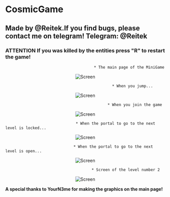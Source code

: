 # CosmicGame
## Made by @Reitek.If you find bugs, please contact me on telegram! Telegram: @Reitek

### ATTENTION If you was killed by the entities press "R" to restart the game!


                                           * The main page of the MiniGame
<p align="center">
<img src="https://i.imgur.com/qbvC4fb.png" alt="Screen" />
</p>

                                                   * When you jump...
                                                      
<p align="center">
<img src="https://i.imgur.com/Xy7LshL.png" alt="Screen" />
</p>

                                                 * When you join the game
                                                       
<p align="center">
<img src="https://i.imgur.com/cKomAtJ.png" alt="Screen" />
</p>

                                   * When the portal to go to the next level is locked...
                                                   
<p align="center">
<img src="https://i.imgur.com/JKTof7B.png" alt="Screen" />
</p>

                                  * When the portal to go to the next level is open...
                                                   
<p align="center">
<img src="https://i.imgur.com/x7pJw1F.png" alt="Screen" />
</p>

                                          * Screen of the level number 2
                                                   
<p align="center">
<img src="https://i.imgur.com/X8QooM2.png" alt="Screen" />
</p>





**A special thanks to YourN3me for making the graphics on the main page!**
